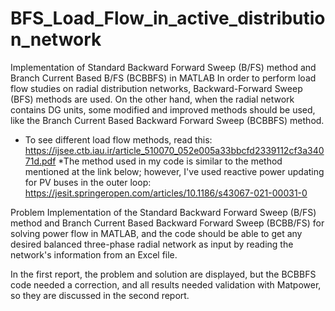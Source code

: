 # BFS_Load_Flow_in_active_distribution_network
Implementation of Standard Backward Forward Sweep (B/FS) method and Branch Current Based B/FS (BCBBFS) in MATLAB
In order to perform load flow studies on radial distribution networks, Backward-Forward Sweep (BFS) methods are used. On the other hand, when the radial network contains DG units, some modified and improved methods should be used, like the Branch Current Based Backward Forward Sweep (BCBBFS) method.
* To see different load flow methods, read this:
https://ijsee.ctb.iau.ir/article_510070_052e005a33bbcfd2339112cf3a34071d.pdf
*The method used in my code is similar to the method mentioned at the link below; however, I've used reactive power updating for PV buses in the outer loop:
https://jesit.springeropen.com/articles/10.1186/s43067-021-00031-0 

Problem
Implementation of the Standard Backward Forward Sweep (B/FS) method and Branch Current Based Backward Forward Sweep (BCBB/FS) for solving power flow in MATLAB, and the code should be able to get any desired balanced three-phase radial network as input by reading the network's information from an Excel file.

In the first report, the problem and solution are displayed, but the BCBBFS code needed a correction, and all results needed validation with Matpower, so they are discussed in the second report.

